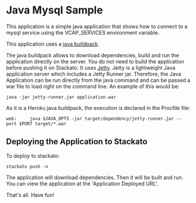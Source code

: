 Java Mysql Sample
=============

This application is a simple java application that shows how to connect
to a mysql service using the VCAP_SERVICES environment variable.

This application uses a [java buildpack](https://github.com/heroku/heroku-buildpack-java).

The java buildpack allows to download dependencies, build and run the application directly on the server. You do not need to 
build the application before pushing it on Stackato.
It uses [Jetty](http://jetty.codehaus.org/jetty/). Jetty is a lightweight Java application server which includes a Jetty Runner jar. 
Therefore, the Java Application can be run directly from the java command and can be passed a war file to load right 
on the command line. An example of this would be:

	java -jar jetty-runner.jar application.war

As it is a Heroku java buildpack, the execution is declared in the Procfile file:

	web:	 java $JAVA_OPTS -jar target/dependency/jetty-runner.jar --port $PORT target/*.war


Deploying the Application to Stackato
-------------------------

To deploy to stackato:

    stackato push -n

The application will download dependencies. Then it will be built and run.
You can view the application at the 'Application Deployed URL'.

That's all. Have fun!
